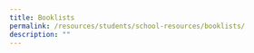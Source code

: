 ```yaml
---
title: Booklists
permalink: /resources/students/school-resources/booklists/
description: ""
---
```

